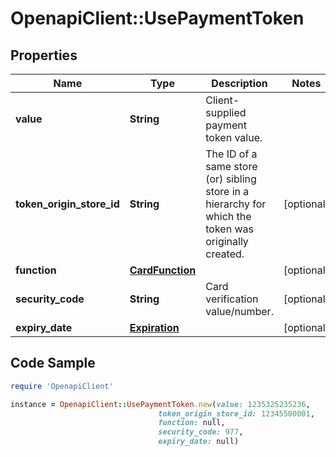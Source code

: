 # OpenapiClient::UsePaymentToken

## Properties

Name | Type | Description | Notes
------------ | ------------- | ------------- | -------------
**value** | **String** | Client-supplied payment token value. | 
**token_origin_store_id** | **String** | The ID of a same store (or) sibling store in a hierarchy for which the token was originally created. | [optional] 
**function** | [**CardFunction**](CardFunction.md) |  | [optional] 
**security_code** | **String** | Card verification value/number. | [optional] 
**expiry_date** | [**Expiration**](Expiration.md) |  | [optional] 

## Code Sample

```ruby
require 'OpenapiClient'

instance = OpenapiClient::UsePaymentToken.new(value: 1235325235236,
                                 token_origin_store_id: 12345500001,
                                 function: null,
                                 security_code: 977,
                                 expiry_date: null)
```


